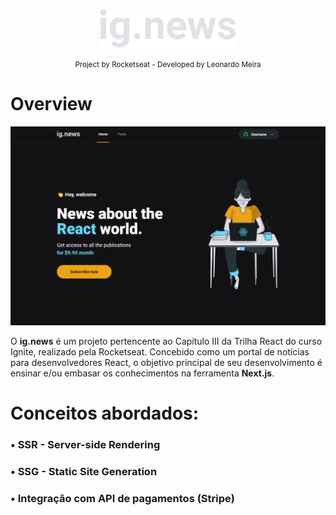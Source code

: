 <p align="center">
    <img src="public/images/logo.svg">
</p>
<p align="center">
    <small>Project by Rocketseat - Developed by Leonardo Meira</small>
</p>

# <strong>Overview</strong>

<p align="center">
    <img src="public/home.png">
</p>

O <strong>ig.news</strong> é um projeto pertencente ao Capítulo III da Trilha React do curso Ignite, realizado pela Rocketseat.
Concebido como um portal de notícias para desenvolvedores React, o objetivo principal de seu desenvolvimento é ensinar e/ou embasar os conhecimentos na ferramenta <strong>Next.js</strong>.

# <strong>Conceitos abordados:</strong>

### • SSR - Server-side Rendering <br>
### • SSG - Static Site Generation <br>
### • Integração com API de pagamentos (Stripe)